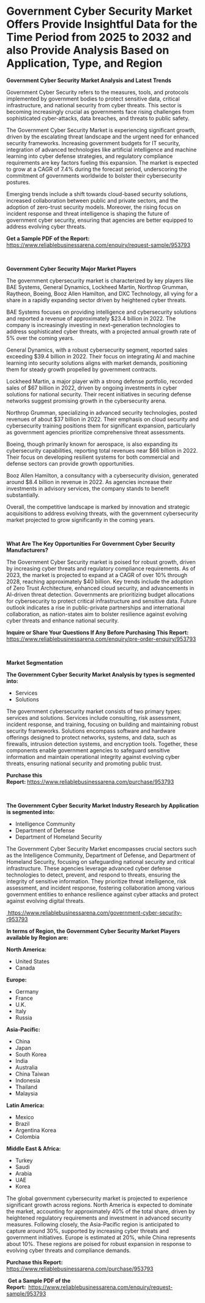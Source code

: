 <p><h1>Government Cyber Security Market Offers Provide Insightful Data for the Time Period from 2025 to 2032 and also Provide Analysis Based on Application, Type, and Region</h1></p><p><strong>Government Cyber Security Market Analysis and Latest Trends</strong></p>
<p><p>Government Cyber Security refers to the measures, tools, and protocols implemented by government bodies to protect sensitive data, critical infrastructure, and national security from cyber threats. This sector is becoming increasingly crucial as governments face rising challenges from sophisticated cyber-attacks, data breaches, and threats to public safety.</p><p>The Government Cyber Security Market is experiencing significant growth, driven by the escalating threat landscape and the urgent need for enhanced security frameworks. Increasing government budgets for IT security, integration of advanced technologies like artificial intelligence and machine learning into cyber defense strategies, and regulatory compliance requirements are key factors fueling this expansion. The market is expected to grow at a CAGR of 7.4% during the forecast period, underscoring the commitment of governments worldwide to bolster their cybersecurity postures.</p><p>Emerging trends include a shift towards cloud-based security solutions, increased collaboration between public and private sectors, and the adoption of zero-trust security models. Moreover, the rising focus on incident response and threat intelligence is shaping the future of government cyber security, ensuring that agencies are better equipped to address evolving cyber threats.</p></p>
<p><strong>Get a Sample PDF of the Report:&nbsp;</strong> <a href="https://www.reliablebusinessarena.com/enquiry/request-sample/953793?utm_campaign=2997&utm_medium=2&utm_source=Github&utm_content=ia&utm_term=18042025&utm_id=government-cyber-security">https://www.reliablebusinessarena.com/enquiry/request-sample/953793</a></p>
<p>&nbsp;</p>
<p><strong>Government Cyber Security Major Market Players</strong></p>
<p><p>The government cybersecurity market is characterized by key players like BAE Systems, General Dynamics, Lockheed Martin, Northrop Grumman, Raytheon, Boeing, Booz Allen Hamilton, and DXC Technology, all vying for a share in a rapidly expanding sector driven by heightened cyber threats.</p><p>BAE Systems focuses on providing intelligence and cybersecurity solutions and reported a revenue of approximately $23.4 billion in 2022. The company is increasingly investing in next-generation technologies to address sophisticated cyber threats, with a projected annual growth rate of 5% over the coming years.</p><p>General Dynamics, with a robust cybersecurity segment, reported sales exceeding $39.4 billion in 2022. Their focus on integrating AI and machine learning into security solutions aligns with market demands, positioning them for steady growth propelled by government contracts.</p><p>Lockheed Martin, a major player with a strong defense portfolio, recorded sales of $67 billion in 2022, driven by ongoing investments in cyber solutions for national security. Their recent initiatives in securing defense networks suggest promising growth in the cybersecurity arena.</p><p>Northrop Grumman, specializing in advanced security technologies, posted revenues of about $37 billion in 2022. Their emphasis on cloud security and cybersecurity training positions them for significant expansion, particularly as government agencies prioritize comprehensive threat assessments.</p><p>Boeing, though primarily known for aerospace, is also expanding its cybersecurity capabilities, reporting total revenues near $66 billion in 2022. Their focus on developing resilient systems for both commercial and defense sectors can provide growth opportunities.</p><p>Booz Allen Hamilton, a consultancy with a cybersecurity division, generated around $8.4 billion in revenue in 2022. As agencies increase their investments in advisory services, the company stands to benefit substantially.</p><p>Overall, the competitive landscape is marked by innovation and strategic acquisitions to address evolving threats, with the government cybersecurity market projected to grow significantly in the coming years.</p></p>
<p>&nbsp;</p>
<p><strong>What Are The Key Opportunities For Government Cyber Security Manufacturers?</strong></p>
<p><p>The Government Cyber Security market is poised for robust growth, driven by increasing cyber threats and regulatory compliance requirements. As of 2023, the market is projected to expand at a CAGR of over 10% through 2028, reaching approximately $40 billion. Key trends include the adoption of Zero Trust Architecture, enhanced cloud security, and advancements in AI-driven threat detection. Governments are prioritizing budget allocations for cybersecurity to protect critical infrastructure and sensitive data. Future outlook indicates a rise in public-private partnerships and international collaboration, as nation-states aim to bolster resilience against evolving cyber threats and enhance national security.</p></p>
<p><strong>Inquire or Share Your Questions If Any Before Purchasing This Report:</strong> <a href="https://www.reliablebusinessarena.com/enquiry/pre-order-enquiry/953793?utm_campaign=2997&utm_medium=2&utm_source=Github&utm_content=ia&utm_term=18042025&utm_id=government-cyber-security">https://www.reliablebusinessarena.com/enquiry/pre-order-enquiry/953793</a></p>
<p>&nbsp;</p>
<p><strong>Market Segmentation</strong></p>
<p><strong>The Government Cyber Security Market Analysis by types is segmented into:</strong></p>
<p><ul><li>Services</li><li>Solutions</li></ul></p>
<p><p>The government cybersecurity market consists of two primary types: services and solutions. Services include consulting, risk assessment, incident response, and training, focusing on building and maintaining robust security frameworks. Solutions encompass software and hardware offerings designed to protect networks, systems, and data, such as firewalls, intrusion detection systems, and encryption tools. Together, these components enable government agencies to safeguard sensitive information and maintain operational integrity against evolving cyber threats, ensuring national security and promoting public trust.</p></p>
<p><strong>Purchase this Report:&nbsp;</strong><a href="https://www.reliablebusinessarena.com/purchase/953793?utm_campaign=2997&utm_medium=2&utm_source=Github&utm_content=ia&utm_term=18042025&utm_id=government-cyber-security">https://www.reliablebusinessarena.com/purchase/953793</a></p>
<p>&nbsp;</p>
<p><strong>The Government Cyber Security Market Industry Research by Application is segmented into:</strong></p>
<p><ul><li>Intelligence Community</li><li>Department of Defense</li><li>Department of Homeland Security</li></ul></p>
<p><p>The Government Cyber Security Market encompasses crucial sectors such as the Intelligence Community, Department of Defense, and Department of Homeland Security, focusing on safeguarding national security and critical infrastructure. These agencies leverage advanced cyber defense technologies to detect, prevent, and respond to threats, ensuring the integrity of sensitive information. They prioritize threat intelligence, risk assessment, and incident response, fostering collaboration among various government entities to enhance resilience against cyber attacks and protect against evolving digital threats.</p></p>
<p><a href="https://www.reliablebusinessarena.com/government-cyber-security-r953793?utm_campaign=2997&utm_medium=2&utm_source=Github&utm_content=ia&utm_term=18042025&utm_id=government-cyber-security">&nbsp;https://www.reliablebusinessarena.com/government-cyber-security-r953793</a></p>
<p><strong>In terms of Region, the Government Cyber Security Market Players available by Region are:</strong></p>
<p>
    <p> <strong> North America: </strong>
        <ul>
            <li>United States</li>
            <li>Canada</li>
        </ul>
        </p> 
    <p> <strong> Europe: </strong>
        <ul>
            <li>Germany</li>
            <li>France</li>
            <li>U.K.</li>
            <li>Italy</li>
            <li>Russia</li>
        </ul>
        </p> 
    <p> <strong> Asia-Pacific: </strong>
        <ul>
            <li>China</li>
            <li>Japan</li>
            <li>South Korea</li>
            <li>India</li>
            <li>Australia</li>
            <li>China Taiwan</li>
            <li>Indonesia</li>
            <li>Thailand</li>
            <li>Malaysia</li>
        </ul>
        </p> 
    <p> <strong> Latin America: </strong>
        <ul>
            <li>Mexico</li>
            <li>Brazil</li>
            <li>Argentina Korea</li>
            <li>Colombia</li>
        </ul>
        </p> 
    <p> <strong> Middle East & Africa: </strong>
        <ul>
            <li>Turkey</li>
            <li>Saudi</li>
            <li>Arabia</li>
            <li>UAE</li>
            <li>Korea</li>
        </ul>
    </p>
    </p>
<p><p>The global government cybersecurity market is projected to experience significant growth across regions. North America is expected to dominate the market, accounting for approximately 40% of the total share, driven by heightened regulatory requirements and investment in advanced security measures. Following closely, the Asia-Pacific region is anticipated to capture around 30%, supported by increasing cyber threats and government initiatives. Europe is estimated at 20%, while China represents about 10%. These regions are poised for robust expansion in response to evolving cyber threats and compliance demands.</p></p>
<p><strong>Purchase this Report: </strong><a href="https://www.reliablebusinessarena.com/purchase/953793?utm_campaign=2997&utm_medium=2&utm_source=Github&utm_content=ia&utm_term=18042025&utm_id=government-cyber-security">https://www.reliablebusinessarena.com/purchase/953793</a></p>
<p>&nbsp;<strong>Get a Sample PDF of the Report:&nbsp;&nbsp;</strong><a href="https://www.reliablebusinessarena.com/enquiry/request-sample/953793?utm_campaign=2997&utm_medium=2&utm_source=Github&utm_content=ia&utm_term=18042025&utm_id=government-cyber-security">https://www.reliablebusinessarena.com/enquiry/request-sample/953793</a></p>
<p><strong></strong></p>
<p><p></p><p></p><p></p></p>